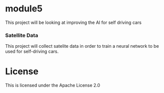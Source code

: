 # module5
<p>This project will be looking at improving the AI for self driving cars</p>

### Satellite Data
<p> This project will collect satelite data in order to train a neural network to be used for self-driving cars. </p>
 
# License
<p>This is licensed under the Apache License 2.0</p>
